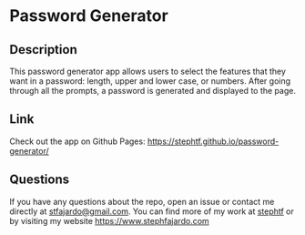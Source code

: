 # Password Generator 

## Description 
This password generator app allows users to select the features that they want in a password: length, upper and lower case, or numbers. After going through all the prompts, a password is generated and displayed to the page.

## Link 
Check out the app on Github Pages: https://stephtf.github.io/password-generator/

## Questions 
If you have any questions about the repo, open an issue or contact me directly at stfajardo@gmail.com. You can find more of my work at [stephtf](https://github.com/stephtf/) or by visiting my website https://www.stephfajardo.com
